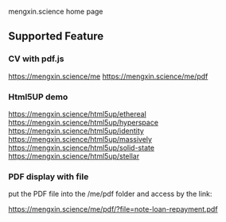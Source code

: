 mengxin.science home page

## Supported Feature

### CV with pdf.js

https://mengxin.science/me
https://mengxin.science/me/pdf

### Html5UP demo

https://mengxin.science/html5up/ethereal
https://mengxin.science/html5up/hyperspace
https://mengxin.science/html5up/identity
https://mengxin.science/html5up/massively
https://mengxin.science/html5up/solid-state
https://mengxin.science/html5up/stellar


### PDF display with file

put the PDF file into the /me/pdf folder and access by the link:

https://mengxin.science/me/pdf/?file=note-loan-repayment.pdf
